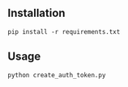 ## Installation

```
pip install -r requirements.txt
```

## Usage

```
python create_auth_token.py
```
